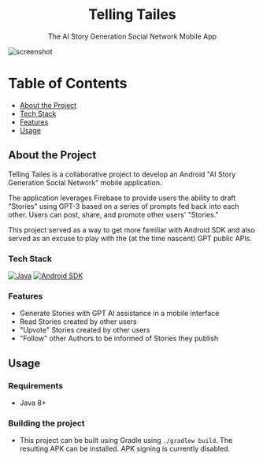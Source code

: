 <div align="center">

  <h1>Telling Tailes</h1>
  
  <p>
    The AI Story Generation Social Network Mobile App
  </p>

</div>

![screenshot](preview.png)

# Table of Contents

- [About the Project](#about-the-project)
- [Tech Stack](#tech-stack)
- [Features](#features)
- [Usage](#usage)

## About the Project

Telling Tailes is a collaborative project to develop an Android "AI Story Generation Social Network" mobile application. 

The application leverages Firebase to provide users the ability to draft "Stories" using GPT-3 based on a series of prompts fed back into each other. Users can post, share, and promote other users' "Stories."

This project served as a way to get more familiar with Android SDK and also served as an excuse to play with the (at the time nascent) GPT public APIs.

<!-- TechStack -->
### Tech Stack

[![Java](https://img.shields.io/badge/Java-%23ED8B00.svg?logo=openjdk&logoColor=white)](#)
[![Android SDK](https://img.shields.io/badge/Android-3DDC84?logo=android&logoColor=white)](#)

<!-- Features -->
### Features

* Generate Stories with GPT AI assistance in a mobile interface
* Read Stories created by other users
* "Upvote" Stories created by other users
* "Follow" other Authors to be informed of Stories they publish

## Usage 
### Requirements
* Java 8+ 

### Building the project 
* This project can be built using Gradle using `./gradlew build`. The resulting APK can be installed. APK signing is currently disabled.
